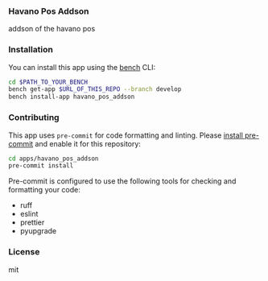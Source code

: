 ### Havano Pos Addson

addson of the havano pos

### Installation

You can install this app using the [bench](https://github.com/frappe/bench) CLI:

```bash
cd $PATH_TO_YOUR_BENCH
bench get-app $URL_OF_THIS_REPO --branch develop
bench install-app havano_pos_addson
```

### Contributing

This app uses `pre-commit` for code formatting and linting. Please [install pre-commit](https://pre-commit.com/#installation) and enable it for this repository:

```bash
cd apps/havano_pos_addson
pre-commit install
```

Pre-commit is configured to use the following tools for checking and formatting your code:

- ruff
- eslint
- prettier
- pyupgrade

### License

mit
